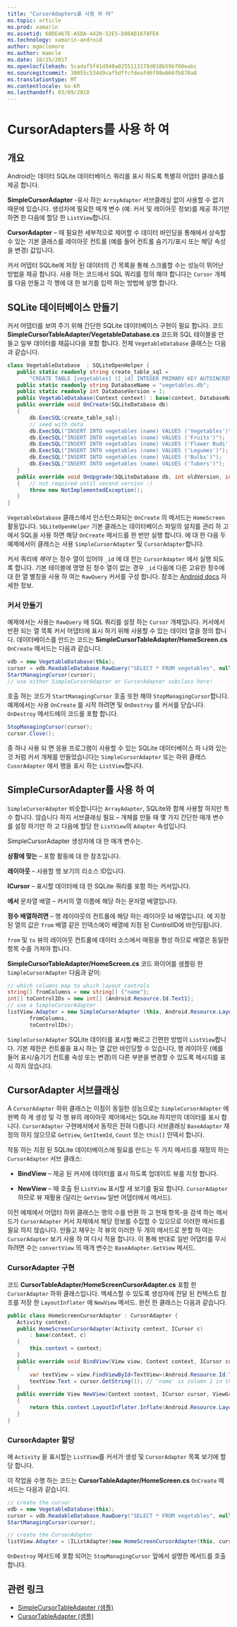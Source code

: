 ```yaml
---
title: "CursorAdapters를 사용 하 여"
ms.topic: article
ms.prod: xamarin
ms.assetid: 60DE467E-A5DA-4420-52E5-D86AD1678FE6
ms.technology: xamarin-android
author: mgmclemore
ms.author: mamcle
ms.date: 10/25/2017
ms.openlocfilehash: 5cadaf5f41d940a0255113178d018b59b780eabc
ms.sourcegitcommit: 30055c534d9caf5dffcfdeafd6f08e666fb870a8
ms.translationtype: MT
ms.contentlocale: ko-KR
ms.lasthandoff: 03/09/2018
---
```

# <a name="using-cursoradapters"></a>CursorAdapters를 사용 하 여


## <a name="overview"></a>개요

Android는 데이터 SQLite 데이터베이스 쿼리를 표시 하도록 특별히 어댑터 클래스를 제공 합니다.

 **SimpleCursorAdapter** -유사 하는 `ArrayAdapter` 서브클래싱 없이 사용할 수 없기 때문에 있습니다. 생성자에 필요한 매개 변수 (예: 커서 및 레이아웃 정보)를 제공 하기만 하면 한 다음에 할당 한 `ListView`합니다.

 **CursorAdapter** – 때 필요한 세부적으로 제어할 수 데이터 바인딩을 통해에서 상속할 수 있는 기본 클래스를 레이아웃 컨트롤 (예를 들어 컨트롤 숨기기/표시 또는 해당 속성을 변경) 값입니다.

커서 어댑터 SQLite에 저장 된 데이터의 긴 목록을 통해 스크롤할 수는 성능이 뛰어난 방법을 제공 합니다. 사용 하는 코드에서 SQL 쿼리를 정의 해야 합니다는 `Cursor` 개체를 다음 만들고 각 행에 대 한 보기를 입력 하는 방법에 설명 합니다.


## <a name="creating-an-sqlite-database"></a>SQLite 데이터베이스 만들기

커서 어댑터를 보여 주기 위해 간단한 SQLite 데이터베이스 구현이 필요 합니다. 코드 **SimpleCursorTableAdapter/VegetableDatabase.cs** 코드와 SQL 테이블을 만들고 일부 데이터를 채웁니다을 포함 합니다.
전체 `VegetableDatabase` 클래스는 다음과 같습니다.

```csharp
class VegetableDatabase  : SQLiteOpenHelper {
   public static readonly string create_table_sql =
       "CREATE TABLE [vegetables] ([_id] INTEGER PRIMARY KEY AUTOINCREMENT NOT NULL UNIQUE, [name] TEXT NOT NULL UNIQUE)";
   public static readonly string DatabaseName = "vegetables.db";
   public static readonly int DatabaseVersion = 1;
   public VegetableDatabase(Context context) : base(context, DatabaseName, null, DatabaseVersion) { }
   public override void OnCreate(SQLiteDatabase db)
   {
       db.ExecSQL(create_table_sql);
       // seed with data
       db.ExecSQL("INSERT INTO vegetables (name) VALUES ('Vegetables')");
       db.ExecSQL("INSERT INTO vegetables (name) VALUES ('Fruits')");
       db.ExecSQL("INSERT INTO vegetables (name) VALUES ('Flower Buds')");
       db.ExecSQL("INSERT INTO vegetables (name) VALUES ('Legumes')");
       db.ExecSQL("INSERT INTO vegetables (name) VALUES ('Bulbs')");
       db.ExecSQL("INSERT INTO vegetables (name) VALUES ('Tubers')");
   }
   public override void OnUpgrade(SQLiteDatabase db, int oldVersion, int newVersion)
   {   // not required until second version :)
       throw new NotImplementedException();
   }
}
```

`VegetableDatabase` 클래스에서 인스턴스화되는 `OnCreate` 의 메서드는 `HomeScreen` 활동입니다. `SQLiteOpenHelper` 기본 클래스는 데이터베이스 파일의 설치를 관리 하 고에서 SQL을 사용 하면 해당 `OnCreate` 메서드를 한 번만 실행 합니다. 에 대 한 다음 두 예제에서이 클래스는 사용 `SimpleCursorAdapter` 및 `CursorAdapter`합니다.

커서 쿼리에 *해야* 는 정수 열이 있어야 `_id` 에 대 한는 `CursorAdapter` 에서 실행 되도록 합니다. 기본 테이블에 명명 된 정수 열이 없는 경우 `_id` 다음에 다른 고유한 정수에 대 한 열 별칭을 사용 하 여는 `RawQuery` 커서를 구성 합니다. 참조는 [Android docs](https://developer.xamarin.com/api/type/Android.Widget.CursorAdapter/) 자세한 정보.


### <a name="creating-the-cursor"></a>커서 만들기

예제에서는 사용는 `RawQuery` 에 SQL 쿼리를 설정 하는 `Cursor` 개체입니다. 커서에서 반환 되는 열 목록 커서 어댑터에 표시 하기 위해 사용할 수 있는 데이터 열을 정의 합니다. 데이터베이스를 만드는 코드는 **SimpleCursorTableAdapter/HomeScreen.cs** `OnCreate` 메서드는 다음과 같습니다.

```csharp
vdb = new VegetableDatabase(this);
cursor = vdb.ReadableDatabase.RawQuery("SELECT * FROM vegetables", null); // cursor query
StartManagingCursor(cursor);
// use either SimpleCursorAdapter or CursorAdapter subclass here!
```

호출 하는 코드가 `StartManagingCursor` 호출 또한 해야 `StopManagingCursor`합니다. 예제에서는 사용 `OnCreate` 를 시작 하려면 및 `OnDestroy` 를 커서를 닫습니다. `OnDestroy` 메서드에이 코드를 포함 합니다.

```csharp
StopManagingCursor(cursor);
cursor.Close();
```

중 하나 사용 되 면 응용 프로그램이 사용할 수 있는 SQLite 데이터베이스 하 나와 있는 것 처럼 커서 개체를 만들었습니다는 `SimpleCursorAdapter` 또는 하위 클래스 `CusorAdapter` 에서 행을 표시 하는 `ListView`합니다.


## <a name="using-simplecursoradapter"></a>SimpleCursorAdapter를 사용 하 여

`SimpleCursorAdapter` 비슷합니다는 `ArrayAdapter`, SQLite와 함께 사용할 하지만 특수 합니다. 않습니다 하지 서브클래싱 필요 – 개체를 만들 때 몇 가지 간단한 매개 변수를 설정 하기만 하 고 다음에 할당 한 `ListView`의 `Adapter` 속성입니다.

SimpleCursorAdapter 생성자에 대 한 매개 변수는.

 **상황에 맞는** – 포함 활동에 대 한 참조입니다.

 **레이아웃** – 사용할 행 보기의 리소스 ID입니다.

 **ICursor** – 표시할 데이터에 대 한 SQLite 쿼리를 포함 하는 커서입니다.

 **에서** 문자열 배열 – 커서의 열 이름에 해당 하는 문자열 배열입니다.

 **정수 배열하려면** – 행 레이아웃의 컨트롤에 해당 하는 레이아웃 Id 배열입니다. 에 지정 된 열의 값은 `from` 배열 같은 인덱스에이 배열에 지정 된 ControlID에 바인딩됩니다.

`from` 및 `to` 뷰의 레이아웃 컨트롤에 데이터 소스에서 매핑을 형성 하므로 배열은 동일한 항목 수를 가져야 합니다.

**SimpleCursorTableAdapter/HomeScreen.cs** 코드 와이어를 샘플링 한 `SimpleCursorAdapter` 다음과 같이:

```csharp
// which columns map to which layout controls
string[] fromColumns = new string[] {"name"};
int[] toControlIDs = new int[] {Android.Resource.Id.Text1};
// use a SimpleCursorAdapter
listView.Adapter = new SimpleCursorAdapter (this, Android.Resource.Layout.SimpleListItem1, cursor,
       fromColumns,
       toControlIDs);
```

`SimpleCursorAdapter` SQLite 데이터를 표시할 빠르고 간편한 방법이 `ListView`합니다. 기본 제한은 컨트롤을 표시 하는 열 값만 바인딩할 수 있습니다, 행 레이아웃 (예를 들어 표시/숨기기 컨트롤 속성 또는 변경)의 다른 부분을 변경할 수 있도록 메시지를 표시 하지 않습니다.


## <a name="subclassing-cursoradapter"></a>CursorAdapter 서브클래싱

A `CursorAdapter` 하위 클래스는 이점이 동일한 성능으로는 `SimpleCursorAdapter` 에 완벽 하 게 생성 및 각 행 뷰의 레이아웃 제어에서는 SQLite 하지만의 데이터를 표시 합니다. `CursorAdapter` 구현에서에서 동작은 전혀 다릅니다 서브클래싱 `BaseAdapter` 재정의 하지 않으므로 `GetView`, `GetItemId`, `Count` 또는 `this[]` 인덱서 합니다.

작동 하는 지정 된 SQLite 데이터베이스에 필요를 만드는 두 가지 메서드를 재정의 하는 `CursorAdapter` 서브 클래스:

- **BindView** – 제공 된 커서에 데이터를 표시 하도록 업데이트 뷰를 지정 합니다.

- **NewView** – 때 호출 된 `ListView` 표시할 새 보기를 필요 합니다. `CursorAdapter` 하므로 뷰 재활용 (달리는 `GetView` 일반 어댑터에서 메서드).

이전 예제에서 어댑터 하위 클래스는 행의 수를 반환 하 고 현재 항목-을 검색 하는 메서드가 `CursorAdapter` 커서 자체에서 해당 정보를 수집할 수 있으므로 이러한 메서드를 필요 하지 않습니다. 만들고 채우는 각 뷰의 이러한 두 개의 메서드로 분할 하 여는 `CursorAdapter` 보기 사용 하 여 다시 적용 합니다. 이 통해 반대로 일반 어댑터를 무시 하려면 수는 `convertView` 의 매개 변수는 `BaseAdapter.GetView` 메서드.


### <a name="implementing-the-cursoradapter"></a>CursorAdapter 구현

코드 **CursorTableAdapter/HomeScreenCursorAdapter.cs** 포함 한 `CursorAdapter` 하위 클래스입니다. 액세스할 수 있도록 생성자에 전달 된 컨텍스트 참조를 저장 한 `LayoutInflater` 에 `NewView` 메서드. 완전 한 클래스는 다음과 같습니다.

```csharp
public class HomeScreenCursorAdapter : CursorAdapter {
   Activity context;
   public HomeScreenCursorAdapter(Activity context, ICursor c)
       : base(context, c)
   {
       this.context = context;
   }
   public override void BindView(View view, Context context, ICursor cursor)
   {
       var textView = view.FindViewById<TextView>(Android.Resource.Id.Text1);
       textView.Text = cursor.GetString(1); // 'name' is column 1 in the cursor query
   }
   public override View NewView(Context context, ICursor cursor, ViewGroup parent)
   {
       return this.context.LayoutInflater.Inflate(Android.Resource.Layout.SimpleListItem1, parent, false);
   }
}
```


### <a name="assigning-the-cursoradapter"></a>CursorAdapter 할당

에 `Activity` 을 표시할는 `ListView`를 커서가 생성 및 `CursorAdapter` 목록 보기에 할당 합니다.

이 작업을 수행 하는 코드는 **CursorTableAdapter/HomeScreen.cs** `OnCreate` 메서드는 다음과 같습니다.

```csharp
// create the cursor
vdb = new VegetableDatabase(this);
cursor = vdb.ReadableDatabase.RawQuery("SELECT * FROM vegetables", null);
StartManagingCursor(cursor);

// create the CursorAdapter
listView.Adapter = (IListAdapter)new HomeScreenCursorAdapter(this, cursor, false);
```

`OnDestroy` 메서드에 포함 되어는 `StopManagingCursor` 앞에서 설명한 메서드를 호출 합니다.



## <a name="related-links"></a>관련 링크

- [SimpleCursorTableAdapter (샘플)](https://developer.xamarin.com/samples/SimpleCursorTableAdapter/)
- [CursorTableAdapter (샘플)](https://developer.xamarin.com/samples/CursorTableAdapter/)
